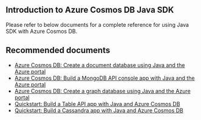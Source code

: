 <properties
	pageTitle="Azure Cosmos DB Java SDK"
	description="Azure Cosmos DB Java SDK"
	service="microsoft.documentdb"
	resource="databaseAccounts"
	authors="balaksms"
	displayOrder="304"
	selfHelpType="resource"
	supportTopicIds="32597530"
	resourceTags=""
	productPesIds="15585"
	cloudEnvironments="public"
/>

## **Introduction to Azure Cosmos DB Java SDK**
Please refer to below documents for a complete reference for using Java SDK with Azure Cosmos DB.

## **Recommended documents**
* [Azure Cosmos DB: Create a document database using Java and the Azure portal](https://docs.microsoft.com/azure/cosmos-db/create-sql-api-java)
* [Azure Cosmos DB: Build a MongoDB API console app with Java and the Azure portal](https://docs.microsoft.com/azure/cosmos-db/create-mongodb-java)
* [Azure Cosmos DB: Create a graph database using Java and the Azure portal](https://docs.microsoft.com/azure/cosmos-db/create-graph-java)
* [Quickstart: Build a Table API app with Java and Azure Cosmos DB](https://docs.microsoft.com/azure/cosmos-db/create-table-java)
* [Quickstart: Build a Cassandra app with Java and Azure Cosmos DB](https://docs.microsoft.com/azure/cosmos-db/create-cassandra-java)
